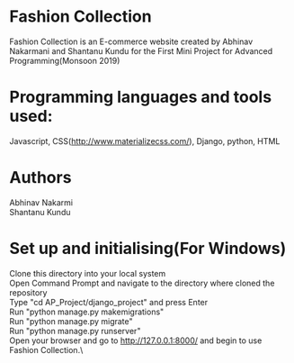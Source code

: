 # Fashion Collection

Fashion Collection is an E-commerce website created by Abhinav Nakarmani and Shantanu Kundu for the First Mini Project for Advanced Programming(Monsoon 2019)

# Programming languages and tools used:

Javascript, CSS(http://www.materializecss.com/), Django, python, HTML

# Authors

Abhinav Nakarmi\
Shantanu Kundu

# Set up and initialising(For Windows)

Clone this directory into your local system\
Open Command Prompt and navigate to the directory where cloned the repository\
Type "cd AP_Project/django_project" and press Enter\
Run "python manage.py makemigrations"\
Run "python manage.py migrate"\
Run "python manage.py runserver"\
Open your browser and go to http://127.0.0.1:8000/ and begin to use Fashion Collection.\
